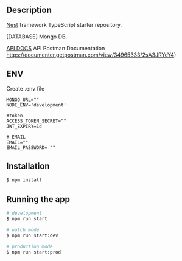 ## Description

[Nest](https://github.com/nestjs/nest) framework TypeScript starter repository.

[DATABASE] Mongo DB.

[API DOCS](https://documenter.getpostman.com/view/34965333/2sA3JRYeY4) API Postman Documentation https://documenter.getpostman.com/view/34965333/2sA3JRYeY4)

## ENV

Create .env file

```
MONGO_URL=""
NODE_ENV='development'

#token
ACCESS_TOKEN_SECRET=""
JWT_EXPIRY=1d

# EMAIL
EMAIL=""
EMAIL_PASSWORD= ""

```

## Installation

```bash
$ npm install
```

## Running the app

```bash
# development
$ npm run start

# watch mode
$ npm run start:dev

# production mode
$ npm run start:prod
```

